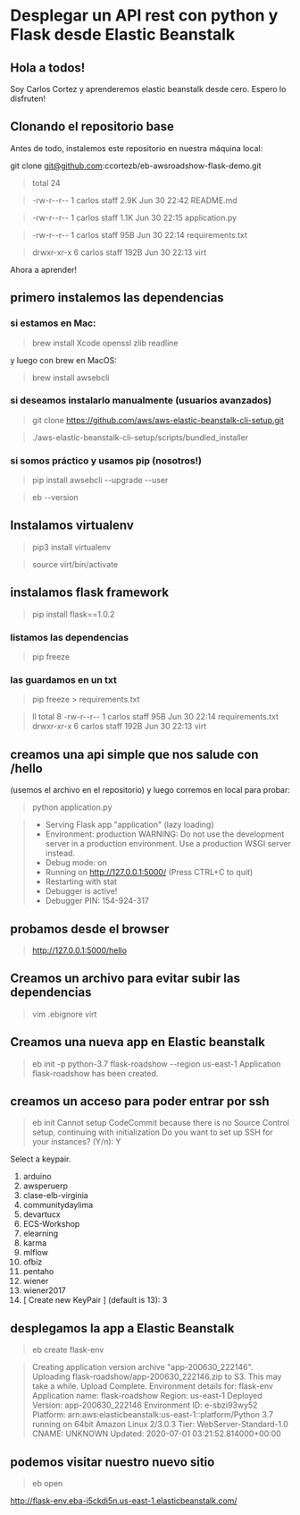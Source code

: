 # Desplegar un API rest con python y Flask desde Elastic Beanstalk

## Hola a todos!

Soy Carlos Cortez y aprenderemos elastic beanstalk desde cero. Espero lo disfruten!


## Clonando el repositorio base

Antes de todo, instalemos este repositorio en nuestra máquina local:

git clone git@github.com:ccortezb/eb-awsroadshow-flask-demo.git

> total 24

> -rw-r--r--  1 carlos  staff   2.9K Jun 30 22:42 README.md

> -rw-r--r--  1 carlos  staff   1.1K Jun 30 22:15 application.py

> -rw-r--r--  1 carlos  staff    95B Jun 30 22:14 requirements.txt

> drwxr-xr-x  6 carlos  staff   192B Jun 30 22:13 virt

Ahora a aprender!

## primero instalemos las dependencias

### si estamos en Mac:

> brew install Xcode openssl zlib readline

y luego con brew en MacOS:

> brew install awsebcli

### si deseamos instalarlo manualmente (usuarios avanzados)

> git clone https://github.com/aws/aws-elastic-beanstalk-cli-setup.git

> ./aws-elastic-beanstalk-cli-setup/scripts/bundled_installer

### si somos práctico y usamos pip (nosotros!)

> pip install awsebcli --upgrade --user

> eb --version


## Instalamos virtualenv

> pip3 install virtualenv

> source virt/bin/activate


## instalamos flask framework
> pip install flask==1.0.2

### listamos las dependencias

> pip freeze

### las guardamos en un txt

> pip freeze > requirements.txt

> ll
> total 8
> -rw-r--r--  1 carlos  staff    95B Jun 30 22:14 requirements.txt
> drwxr-xr-x  6 carlos  staff   192B Jun 30 22:13 virt


## creamos una api simple que nos salude con /hello

(usemos el archivo en el repositorio)
y luego corremos en local para probar:

>  python application.py

>  * Serving Flask app "application" (lazy loading)
>  * Environment: production
>    WARNING: Do not use the development server in a production environment.
>    Use a production WSGI server instead.
>  * Debug mode: on
>  * Running on http://127.0.0.1:5000/ (Press CTRL+C to quit)
>  * Restarting with stat
>  * Debugger is active!
>  * Debugger PIN: 154-924-317


## probamos desde el browser

> http://127.0.0.1:5000/hello


## Creamos un archivo para evitar subir las dependencias

> vim .ebignore
> virt

## Creamos una nueva app en Elastic beanstalk 

> eb init -p python-3.7 flask-roadshow --region us-east-1
> Application flask-roadshow has been created.

##  creamos un acceso para poder entrar por ssh 
> eb init
> Cannot setup CodeCommit because there is no Source Control setup, continuing with initialization
> Do you want to set up SSH for your instances?
> (Y/n): Y

Select a keypair.
1) arduino
2) awsperuerp
3) clase-elb-virginia
4) communitydaylima
5) devartucx
6) ECS-Workshop
7) elearning
8) karma
9) mlflow
10) ofbiz
11) pentaho
12) wiener
13) wiener2017
14) [ Create new KeyPair ]
(default is 13): 3

## desplegamos la app a Elastic Beanstalk

> eb create flask-env

> Creating application version archive "app-200630_222146".
> Uploading flask-roadshow/app-200630_222146.zip to S3. This may take a while.
> Upload Complete.
> Environment details for: flask-env
>   Application name: flask-roadshow
>   Region: us-east-1
>   Deployed Version: app-200630_222146
>   Environment ID: e-sbzi93wy52
>   Platform: arn:aws:elasticbeanstalk:us-east-1::platform/Python 3.7 running on 64bit Amazon Linux 2/3.0.3
>   Tier: WebServer-Standard-1.0
>   CNAME: UNKNOWN
>   Updated: 2020-07-01 03:21:52.814000+00:00

## podemos visitar nuestro nuevo sitio

> eb open

http://flask-env.eba-i5ckdi5n.us-east-1.elasticbeanstalk.com/